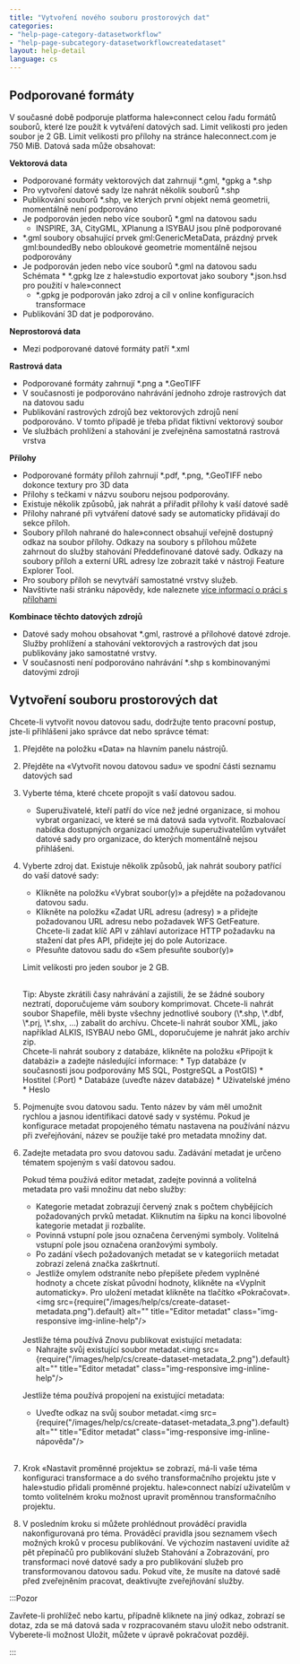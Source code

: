 ```yaml
---
title: "Vytvoření nového souboru prostorových dat"
categories:
- "help-page-category-datasetworkflow"
- "help-page-subcategory-datasetworkflowcreatedataset"
layout: help-detail
language: cs
---
```


## Podporované formáty ##

V současné době podporuje platforma hale»connect celou řadu formátů souborů, které lze použít k vytváření datových sad. Limit velikosti pro jeden soubor je 2 GB. Limit velikosti pro přílohy na stránce haleconnect.com je 750 MiB. Datová sada může obsahovat:

**Vektorová data**
  * Podporované formáty vektorových dat zahrnují \*.gml, \*gpkg a \*.shp
  * Pro vytvoření datové sady lze nahrát několik souborů \*.shp
  * Publikování souborů \*.shp, ve kterých první objekt nemá geometrii, momentálně není podporováno
  * Je podporován jeden nebo více souborů \*.gml na datovou sadu
    * INSPIRE, 3A, CityGML, XPlanung a ISYBAU jsou plně podporované
  * \*.gml soubory obsahující prvek gml:GenericMetaData, prázdný prvek gml:boundedBy nebo obloukové geometrie momentálně nejsou podporovány
  * Je podporován jeden nebo více souborů \*.gml na datovou sadu
    Schémata * \*.gpkg lze z hale»studio exportovat jako soubory \*.json.hsd pro použití v hale»connect
    * \*.gpkg je podporován jako zdroj a cíl v online konfiguracích transformace
   * Publikování 3D dat je podporováno.

**Neprostorová data**
  * Mezi podporované datové formáty patří \*.xml

**Rastrová data**
  * Podporované formáty zahrnují \*.png a \*.GeoTIFF
  * V současnosti je podporováno nahrávání jednoho zdroje rastrových dat na datovou sadu
  * Publikování rastrových zdrojů bez vektorových zdrojů není podporováno. V tomto případě je třeba přidat fiktivní vektorový soubor
  * Ve službách prohlížení a stahování je zveřejněna samostatná rastrová vrstva

**Přílohy**
  * Podporované formáty příloh zahrnují \*.pdf, \*.png, \*.GeoTIFF nebo dokonce textury pro 3D data
  * Přílohy s tečkami v názvu souboru nejsou podporovány.
  * Existuje několik způsobů, jak nahrát a přiřadit přílohy k vaší datové sadě
  * Přílohy nahrané při vytváření datové sady se automaticky přidávají do sekce příloh.
  * Soubory příloh nahrané do hale»connect obsahují veřejně dostupný odkaz na soubor přílohy. Odkazy na soubory s přílohou můžete zahrnout do služby stahování Předdefinované datové sady. Odkazy na soubory příloh a externí URL adresy lze zobrazit také v nástroji Feature Explorer Tool.
  * Pro soubory příloh se nevytváří samostatné vrstvy služeb.
  * Navštivte naši stránku nápovědy, kde naleznete [více informací o práci s přílohami](../../references/data/2018-03-10-reference-data-files.md)

**Kombinace těchto datových zdrojů**
  * Datové sady mohou obsahovat \*.gml, rastrové a přílohové datové zdroje. Služby prohlížení a stahování vektorových a rastrových dat jsou publikovány jako samostatné vrstvy.
  * V současnosti není podporováno nahrávání \*.shp s kombinovanými datovými zdroji

## Vytvoření souboru prostorových dat ##

Chcete-li vytvořit novou datovou sadu, dodržujte tento pracovní postup, jste-li přihlášeni jako správce dat nebo správce témat:

1. Přejděte na položku &laquo;Data&raquo; na hlavním panelu nástrojů.
2. Přejděte na &laquo;Vytvořit novou datovou sadu&raquo; ve spodní části seznamu datových sad
3. Vyberte téma, které chcete propojit s vaší datovou sadou.
    * Superuživatelé, kteří patří do více než jedné organizace, si mohou vybrat organizaci, ve které se má datová sada vytvořit. Rozbalovací nabídka dostupných organizací umožňuje superuživatelům vytvářet datové sady pro organizace, do kterých momentálně nejsou přihlášeni.
4. Vyberte zdroj dat. Existuje několik způsobů, jak nahrát soubory patřící do vaší datové sady:
    * Klikněte na položku &laquo;Vybrat soubor(y)&raquo; a přejděte na požadovanou datovou sadu.
    * Klikněte na položku &laquo;Zadat URL adresu (adresy) &raquo; a přidejte požadovanou URL adresu nebo požadavek WFS GetFeature. Chcete-li zadat klíč API v záhlaví autorizace HTTP požadavku na stažení dat přes API, přidejte jej do pole Autorizace.
    * Přesuňte datovou sadu do &laquo;Sem přesuňte soubor(y)&raquo;

   Limit velikosti pro jeden soubor je 2 GB.

   <br/>
   Tip: Abyste zkrátili časy nahrávání a zajistili, že se žádné soubory neztratí, doporučujeme vám soubory komprimovat. Chcete-li nahrát soubor Shapefile, měli byste všechny jednotlivé soubory (\*.shp, \*.dbf, \*.prj, \*.shx, …) zabalit do archívu. Chcete-li nahrát soubor XML, jako například ALKIS, ISYBAU nebo GML, doporučujeme je nahrát jako archív zip.

   <br/>
   Chcete-li nahrát soubory z databáze, klikněte na položku &laquo;Připojit k databázi&raquo; a zadejte následující informace:
       * Typ databáze (v současnosti jsou podporovány MS SQL, PostgreSQL a PostGIS)
       * Hostitel (:Port)
       * Databáze (uveďte název databáze)
       * Uživatelské jméno
       * Heslo
    <br/>
    <img src={require("/images/help/en/upload_from_database.png").default} alt="" title="Nahrávání souborů z databáze" class="img-responsive img-inline-help"/>

5.	Pojmenujte svou datovou sadu. Tento název by vám měl umožnit rychlou a jasnou identifikaci datové sady v systému. Pokud je konfigurace metadat propojeného tématu nastavena na používání názvu při zveřejňování, název se použije také pro metadata množiny dat.
6.	Zadejte metadata pro svou datovou sadu. Zadávání metadat je určeno tématem spojeným s vaší datovou sadou.

    Pokud téma používá editor metadat, zadejte povinná a volitelná metadata pro vaši množinu dat nebo služby:
      * Kategorie metadat zobrazují červený znak s počtem chybějících požadovaných prvků metadat. Kliknutím na šipku na konci libovolné kategorie metadat ji rozbalíte.
      * Povinná vstupní pole jsou označena červenými symboly. Volitelná vstupní pole jsou označena oranžovými symboly.
      * Po zadání všech požadovaných metadat se v kategoriích metadat zobrazí zelená značka zaškrtnutí.
      * Jestliže omylem odstraníte nebo přepíšete předem vyplněné hodnoty a chcete získat původní hodnoty, klikněte na «Vyplnit automaticky».
      Pro uložení metadat klikněte na tlačítko &laquo;Pokračovat&raquo;.<img src={require("/images/help/cs/create-dataset-metadata.png").default} alt="" title="Editor metadat" class="img-responsive img-inline-help"/>

      <br/>
    Jestliže téma používá Znovu publikovat existující metadata:

      * Nahrajte svůj existující soubor metadat.<img src={require("/images/help/cs/create-dataset-metadata_2.png").default} alt="" title="Editor metadat" class="img-responsive img-inline-help"/>

    Jestliže téma používá propojení na existující metadata:

      * Uveďte odkaz na svůj soubor metadat.<img src={require("/images/help/cs/create-dataset-metadata_3.png").default} alt="" title="Editor metadat" class="img-responsive img-inline- nápověda"/>
       <br/>

7. Krok «Nastavit proměnné projektu» se zobrazí, má-li vaše téma konfiguraci transformace a do svého transformačního projektu jste v hale»studio přidali proměnné projektu. hale»connect nabízí uživatelům v tomto volitelném kroku možnost upravit proměnnou transformačního projektu.
8.	V posledním kroku si můžete prohlédnout prováděcí pravidla nakonfigurovaná pro téma. Prováděcí pravidla jsou seznamem všech možných kroků v procesu publikování. Ve výchozím nastavení uvidíte až pět přepínačů pro publikování služeb Stahování a Zobrazování, pro transformaci nové datové sady a pro publikování služeb pro transformovanou datovou sadu. Pokud víte, že musíte na datové sadě před zveřejněním pracovat, deaktivujte zveřejňování služby.

:::Pozor

Zavřete-li prohlížeč nebo kartu, případně kliknete na jiný odkaz, zobrazí se dotaz, zda se má datová sada v rozpracovaném stavu uložit nebo odstranit. Vyberete-li možnost Uložit, můžete v úpravě pokračovat později.

:::
